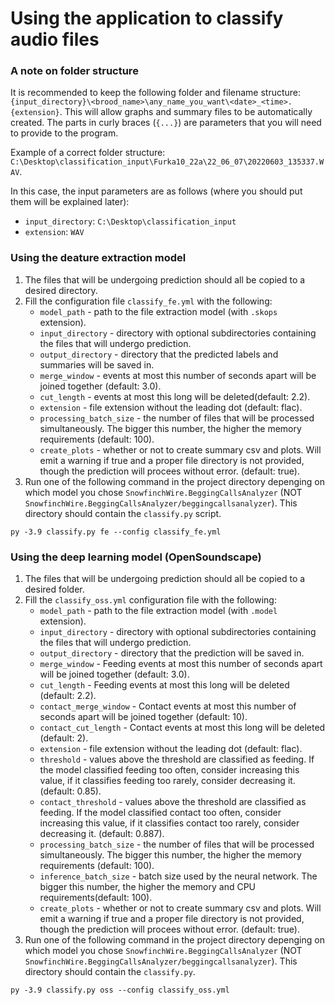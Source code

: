 # Using the application to classify audio files

### A note on folder structure

It is recommended to keep the following folder and filename structure: `{input_directory}\<brood_name>\any_name_you_want\<date>_<time>.{extension}`. This will allow graphs and summary files to be automatically created. The parts in curly braces (`{...}`) are parameters that you will need to provide to the program. 

Example of a correct folder structure: `C:\Desktop\classification_input\Furka10_22a\22_06_07\20220603_135337.WAV`. 

In this case, the input parameters are as follows (where you should put them will be explained later):
* `input_directory`: `C:\Desktop\classification_input`
* `extension`: `WAV`


### Using the deature extraction model
1. The files that will be undergoing prediction should all be copied to a desired directory.
2. Fill the configuration file `classify_fe.yml` with the following:
    * `model_path` - path to the file extraction model (with `.skops` extension).
    * `input_directory` - directory with optional subdirectories containing the files that will undergo prediction.
    * `output_directory` - directory that the predicted labels and summaries will be saved in.
    * `merge_window` - events at most this number of seconds apart will be joined together (default: 3.0).
    * `cut_length` - events at most this long will be deleted(default: 2.2).
    * `extension` - file extension without the leading dot (default: flac).
    * `processing_batch_size` - the number of files that will be processed simultaneously. The bigger this number, the higher the memory requirements (default: 100).
    * `create_plots` - whether or not to create summary csv and plots. Will emit a warning if true and a proper file directory is not provided, though the prediction will procees without error. (default: true).
3. Run one of the following command in the project directory depenging on which model you chose `SnowfinchWire.BeggingCallsAnalyzer` (NOT `SnowfinchWire.BeggingCallsAnalyzer/beggingcallsanalyzer`). This directory should contain the `classify.py` script.
```
py -3.9 classify.py fe --config classify_fe.yml
```

### Using the deep learning model (OpenSoundscape)
1. The files that will be undergoing prediction should all be copied to a desired folder.
2. Fill the `classify_oss.yml` configuration file with the following:
    * `model_path` - path to the file extraction model (with `.model` extension).
    * `input_directory` - directory with optional subdirectories containing the files that will undergo prediction.
    * `output_directory` - directory that the prediction will be saved in.
    * `merge_window` - Feeding events at most this number of seconds apart will be joined together (default: 3.0).
    * `cut_length` - Feeding events at most this long will be deleted (default: 2.2).
    * `contact_merge_window` - Contact events at most this number of seconds apart will be joined together (default: 10).
    * `contact_cut_length` - Contact events at most this long will be deleted (default: 2).
    * `extension` - file extension without the leading dot (default: flac).
    * `threshold` - values above the threshold are classified as feeding. If the model classified feeding too often, consider increasing this value, if it classifies feeding too rarely, consider decreasing it. (default: 0.85).
    * `contact_threshold` - values above the threshold are classified as feeding. If the model classified contact too often, consider increasing this value, if it classifies contact too rarely, consider decreasing it. (default: 0.887).
    * `processing_batch_size` - the number of files that will be processed simultaneously. The bigger this number, the higher the memory requirements (default: 100).
    * `inference_batch_size` - batch size used by the neural network.  The bigger this number, the higher the memory and CPU requirements(default: 100).
    * `create_plots` - whether or not to create summary csv and plots. Will emit a warning if true and a proper file directory is not provided, though the prediction will procees without error. (default: true).
3. Run one of the following command in the project directory depenging on which model you chose `SnowfinchWire.BeggingCallsAnalyzer` (NOT `SnowfinchWire.BeggingCallsAnalyzer/beggingcallsanalyzer`). This directory should contain the `classify.py`.
```
py -3.9 classify.py oss --config classify_oss.yml
```